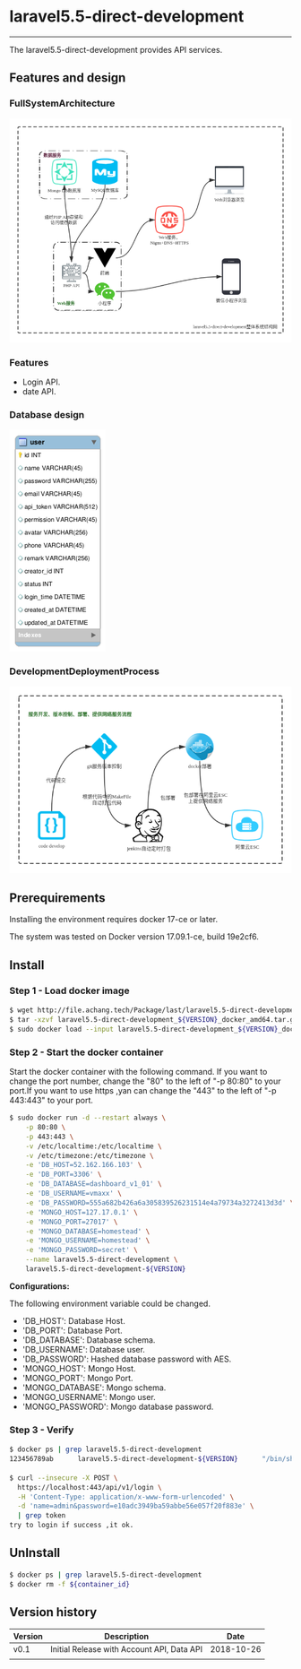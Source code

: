# **laravel5.5-direct-development**
------

The laravel5.5-direct-development provides API services.

## Features and design

### FullSystemArchitecture

![Architecture](./doc/FullSystemArchitecture.png)

### Features

  - Login API.
  - date API.
  
### Database design

![Database design](./doc/laravel5.5-direct-development.png)

### DevelopmentDeploymentProcess

![Process](./doc/DevelopmentDeploymentProcess.png)

## Prerequirements

Installing the environment requires docker 17-ce or later.

The system was tested on Docker version 17.09.1-ce, build 19e2cf6.

## Install

### Step 1 - Load docker image

```sh
$ wget http://file.achang.tech/Package/last/laravel5.5-direct-development/laravel5.5-direct-development_${VERSION}_docker_amd64.tar.gz
$ tar -xzvf laravel5.5-direct-development_${VERSION}_docker_amd64.tar.gz
$ sudo docker load --input laravel5.5-direct-development_${VERSION}_docker_amd64.tar
```

### Step 2 - Start the docker container

Start the docker container with the following command. If you want to change the port number, change the "80" to the left of "-p 80:80" to your port.If you want to use https ,yan can change the "443" to the left of "-p 443:443" to your port.

``` sh
$ sudo docker run -d --restart always \
    -p 80:80 \
    -p 443:443 \
    -v /etc/localtime:/etc/localtime \
    -v /etc/timezone:/etc/timezone \
    -e 'DB_HOST=52.162.166.103' \
    -e 'DB_PORT=3306' \
    -e 'DB_DATABASE=dashboard_v1_01' \
    -e 'DB_USERNAME=vmaxx' \
    -e 'DB_PASSWORD=555a682b426a6a305839526231514e4a79734a3272413d3d' \
    -e 'MONGO_HOST=127.17.0.1' \
    -e 'MONGO_PORT=27017' \
    -e 'MONGO_DATABASE=homestead' \
    -e 'MONGO_USERNAME=homestead' \
    -e 'MONGO_PASSWORD=secret' \
    --name laravel5.5-direct-development \
    laravel5.5-direct-development-${VERSION}
```

**Configurations:**

The following environment variable could be changed.

- 'DB_HOST': Database Host.
- 'DB_PORT': Database Port.
- 'DB_DATABASE': Database schema.
- 'DB_USERNAME': Database user.
- 'DB_PASSWORD': Hashed database password with AES.
- 'MONGO_HOST': Mongo Host.
- 'MONGO_PORT': Mongo Port.
- 'MONGO_DATABASE': Mongo schema.
- 'MONGO_USERNAME': Mongo user.
- 'MONGO_PASSWORD': Mongo database password.

### Step 3 - Verify
```sh
$ docker ps | grep laravel5.5-direct-development
123456789ab      laravel5.5-direct-development-${VERSION}      "/bin/sh -c '/var/ww…"      44 minutes ago      Up 44 minutes       80/tcp, 0.0.0.0:8083->443/tcp                       laravel5.5-direct-development

$ curl --insecure -X POST \
  https://localhost:443/api/v1/login \
  -H 'Content-Type: application/x-www-form-urlencoded' \
  -d 'name=admin&password=e10adc3949ba59abbe56e057f20f883e' \
  | grep token
try to login if success ,it ok.
```

## UnInstall

```sh
$ docker ps | grep laravel5.5-direct-development
$ docker rm -f ${container_id}
```

## Version history

| Version | Description                                             |  Date        |
|---------|---------------------------------------------------------|--------------|
| v0.1    |Initial Release with Account API, Data API               |  2018-10-26  |
|         |                                                         |              |